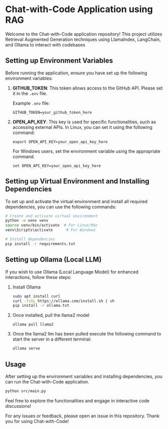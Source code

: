 
# Chat-with-Code Application using RAG

Welcome to the Chat-with-Code application repository! This project utilizes Retrieval Augmented Generation techniques using LlamaIndex, LangChain, and Ollama to interact with codebases

## Setting up Environment Variables

Before running the application, ensure you have set up the following environment variables:

1. **GITHUB_TOKEN**: This token allows access to the GitHub API. Please set it in the `.env` file.
   
   Example `.env` file:
   ```
   GITHUB_TOKEN=your_github_token_here
   ```

2. **OPEN_API_KEY**: This key is used for specific functionalities, such as accessing external APIs. In Linux, you can set it using the following command:
   
   ```
   export OPEN_API_KEY=your_open_api_key_here
   ```

   For Windows users, set the environment variable using the appropriate command.
   ```
   set OPEN_API_KEY=your_open_api_key_here
   ```


## Setting up Virtual Environment and Installing Dependencies

To set up and activate the virtual environment and install all required dependencies, you can use the following commands:

```bash
# Create and activate virtual environment
python -m venv venv
source venv/bin/activate  # For Linux/Mac
venv\Scripts\activate      # For Windows

# Install dependencies
pip install -r requirements.txt
```

## Setting up Ollama (Local LLM)

If you wish to use Ollama (Local Language Model) for enhanced interactions, follow these steps:

1. Install Ollama 

    ```bash 
    sudo apt install curl
    curl -fsSL https://ollama.com/install.sh | sh
    pip install -r ollama.txt
    ```

2. Once installed, pull the llama2 model 

   ```
   ollama pull llama2
   ```

3. Once the llama2 llm has been pulled execute the following command to start the server in a different terminal:
    ```bash
    ollama serve
    ```
## Usage

After setting up the environment variables and installing dependencies, you can run the Chat-with-Code application.

```bash
python src/main.py
```

Feel free to explore the functionalities and engage in interactive code discussions!

For any issues or feedback, please open an issue in this repository. Thank you for using Chat-with-Code!